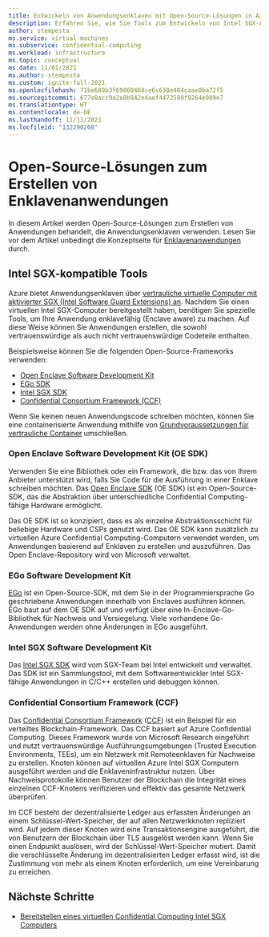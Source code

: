 ```yaml
---
title: Entwickeln von Anwendungsenklaven mit Open-Source-Lösungen in Azure Confidential Computing
description: Erfahren Sie, wie Sie Tools zum Entwickeln von Intel SGX-Anwendungen für Azure Confidential Computing verwenden.
author: stempesta
ms.service: virtual-machines
ms.subservice: confidential-computing
ms.workload: infrastructure
ms.topic: conceptual
ms.date: 11/01/2021
ms.author: stempesta
ms.custom: ignite-fall-2021
ms.openlocfilehash: 71be688b3f69860468ce6c638e484caae0ba72f5
ms.sourcegitcommit: 677e8acc9a2e8b842e4aef4472599f9264e989e7
ms.translationtype: HT
ms.contentlocale: de-DE
ms.lasthandoff: 11/11/2021
ms.locfileid: "132290208"
---
```

# <a name="open-source-solutions-to-build-enclave-applications"></a>Open-Source-Lösungen zum Erstellen von Enklavenanwendungen

In diesem Artikel werden Open-Source-Lösungen zum Erstellen von Anwendungen behandelt, die Anwendungsenklaven verwenden. Lesen Sie vor dem Artikel unbedingt die Konzeptseite für [Enklavenanwendungen](application-development.md) durch. 

## <a name="intel-sgx-compatible-tools"></a>Intel SGX-kompatible Tools
Azure bietet Anwendungsenklaven über [vertrauliche virtuelle Computer mit aktivierter SGX (Intel Software Guard Extensions) an](virtual-machine-solutions-sgx.md). Nachdem Sie einen virtuellen Intel SGX-Computer bereitgestellt haben, benötigen Sie spezielle Tools, um Ihre Anwendung enklavefähig (Enclave aware) zu machen. Auf diese Weise können Sie Anwendungen erstellen, die sowohl vertrauenswürdige als auch nicht vertrauenswürdige Codeteile enthalten. 

Beispielsweise können Sie die folgenden Open-Source-Frameworks verwenden: 

- [Open Enclave Software Development Kit](#oe-sdk)
- [EGo SDK](#ego)
- [Intel SGX SDK](#intel-sdk)
- [Confidential Consortium Framework (CCF)](#ccf)

Wenn Sie keinen neuen Anwendungscode schreiben möchten, können Sie eine containerisierte Anwendung mithilfe von [Grundvoraussetzungen für vertrauliche Container](confidential-containers.md) umschließen.

### <a name="open-enclave-software-development-kit-oe-sdk"></a>Open Enclave Software Development Kit (OE SDK) <a id="oe-sdk"></a>

Verwenden Sie eine Bibliothek oder ein Framework, die bzw. das von Ihrem Anbieter unterstützt wird, falls Sie Code für die Ausführung in einer Enklave schreiben möchten. Das [Open Enclave SDK](https://github.com/openenclave/openenclave) (OE SDK) ist ein Open-Source-SDK, das die Abstraktion über unterschiedliche Confidential Computing-fähige Hardware ermöglicht. 

Das OE SDK ist so konzipiert, dass es als einzelne Abstraktionsschicht für beliebige Hardware und CSPs genutzt wird. Das OE SDK kann zusätzlich zu virtuellen Azure Confidential Computing-Computern verwendet werden, um Anwendungen basierend auf Enklaven zu erstellen und auszuführen. Das Open Enclave-Repository wird von Microsoft verwaltet.

### <a name="ego-software-development-kit"></a>EGo Software Development Kit <a id="ego"></a>

[EGo](https://ego.dev/) ist ein Open-Source-SDK, mit dem Sie in der Programmiersprache Go geschriebene Anwendungen innerhalb von Enclaves ausführen können. EGo baut auf dem OE SDK auf und verfügt über eine In-Enclave-Go-Bibliothek für Nachweis und Versiegelung. Viele vorhandene Go-Anwendungen werden ohne Änderungen in EGo ausgeführt.  

### <a name="intel-sgx-software-development-kit"></a>Intel SGX Software Development Kit <a id="intel-sdk"></a>
Das [Intel SGX SDK](https://01.org/intel-softwareguard-extensions) wird vom SGX-Team bei Intel entwickelt und verwaltet. Das SDK ist ein Sammlungstool, mit dem Softwareentwickler Intel SGX-fähige Anwendungen in C/C++ erstellen und debuggen können.

### <a name="confidential-consortium-framework-ccf"></a>Confidential Consortium Framework (CCF) <a id="ccf"></a>

Das [Confidential Consortium Framework](https://www.microsoft.com/research/project/confidential-consortium-framework/) ([CCF](https://www.microsoft.com/research/project/confidential-consortium-framework/)) ist ein Beispiel für ein verteiltes Blockchain-Framework. Das CCF basiert auf Azure Confidential Computing. Dieses Framework wurde von Microsoft Research eingeführt und nutzt vertrauenswürdige Ausführungsumgebungen (Trusted Execution Environments, TEEs), um ein Netzwerk mit Remoteenklaven für Nachweise zu erstellen. Knoten können auf virtuellen Azure Intel SGX Computern ausgeführt werden und die Enklaveninfrastruktur nutzen. Über Nachweisprotokolle können Benutzer der Blockchain die Integrität eines einzelnen CCF-Knotens verifizieren und effektiv das gesamte Netzwerk überprüfen.

Im CCF besteht der dezentralisierte Ledger aus erfassten Änderungen an einem Schlüssel-Wert-Speicher, der auf allen Netzwerkknoten repliziert wird. Auf jedem dieser Knoten wird eine Transaktionsengine ausgeführt, die von Benutzern der Blockchain über TLS ausgelöst werden kann. Wenn Sie einen Endpunkt auslösen, wird der Schlüssel-Wert-Speicher mutiert. Damit die verschlüsselte Änderung im dezentralisierten Ledger erfasst wird, ist die Zustimmung von mehr als einem Knoten erforderlich, um eine Vereinbarung zu erreichen.

## <a name="next-steps"></a>Nächste Schritte

- [Bereitstellen eines virtuellen Confidential Computing Intel SGX Computers](quick-create-portal.md)
